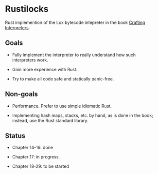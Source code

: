 # Rustilocks

Rust implemention of the Lox bytecode intepreter in the book
    [Crafting Interpreters](https://craftinginterpreters.com/).

## Goals

- Fully implement the interpreter to really understand how such interpreters work.

- Gain more experience with Rust.

- Try to make all code safe and statically panic-free.

## Non-goals

- Performance. Prefer to use simple idiomatic Rust.

- Implementing hash maps, stacks, etc. by hand, as is done in the book; instead, use the Rust standard library.

## Status

- Chapter 14-16: done

- Chapter 17: in progress.

- Chapter 18-29: to be started
